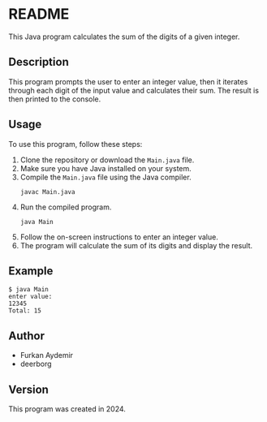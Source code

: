 # README

This Java program calculates the sum of the digits of a given integer.

## Description

This program prompts the user to enter an integer value, then it iterates through each digit of the input value and calculates their sum. The result is then printed to the console.

## Usage

To use this program, follow these steps:

1. Clone the repository or download the `Main.java` file.
2. Make sure you have Java installed on your system.
3. Compile the `Main.java` file using the Java compiler.
   ```
   javac Main.java
   ```
4. Run the compiled program.
   ```
   java Main
   ```
5. Follow the on-screen instructions to enter an integer value.
6. The program will calculate the sum of its digits and display the result.

## Example

```
$ java Main
enter value: 
12345
Total: 15
```

## Author

- Furkan Aydemir
- deerborg

## Version

This program was created in 2024.

